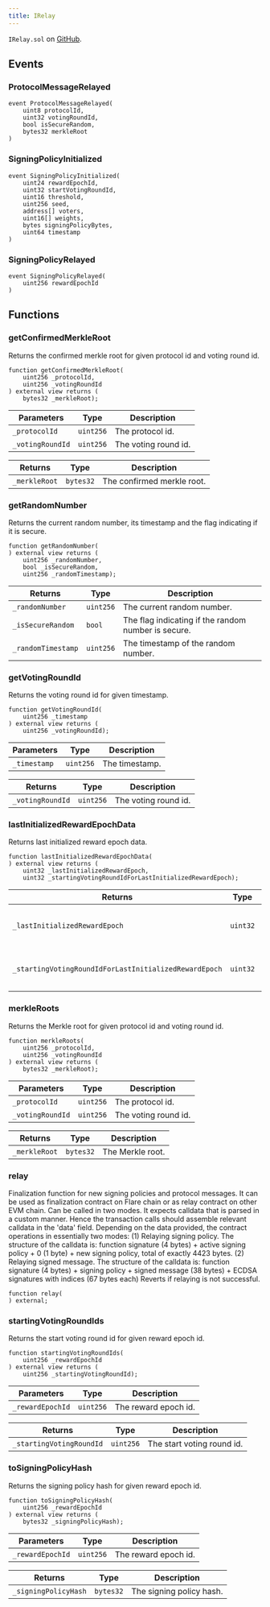```yaml
---
title: IRelay
---
```


<!-- This is an autogenerated file. Do not edit! -->
`IRelay.sol` on [GitHub](https://github.com/flare-foundation/flare-smart-contracts-v2/blob/main/contracts/userInterfaces/IRelay.sol).

## Events

### ProtocolMessageRelayed

```solidity
event ProtocolMessageRelayed(
    uint8 protocolId,
    uint32 votingRoundId,
    bool isSecureRandom,
    bytes32 merkleRoot
)
```

### SigningPolicyInitialized

```solidity
event SigningPolicyInitialized(
    uint24 rewardEpochId,
    uint32 startVotingRoundId,
    uint16 threshold,
    uint256 seed,
    address[] voters,
    uint16[] weights,
    bytes signingPolicyBytes,
    uint64 timestamp
)
```

### SigningPolicyRelayed

```solidity
event SigningPolicyRelayed(
    uint256 rewardEpochId
)
```

## Functions

### getConfirmedMerkleRoot

Returns the confirmed merkle root for given protocol id and voting round id.

```solidity
function getConfirmedMerkleRoot(
    uint256 _protocolId,
    uint256 _votingRoundId
) external view returns (
    bytes32 _merkleRoot);
```

| Parameters | Type | Description |
| ---------- | ---- | ----------- |
| `_protocolId` | `uint256` | The protocol id. |
| `_votingRoundId` | `uint256` | The voting round id. |

| Returns | Type | Description |
| ------- | ---- | ----------- |
| `_merkleRoot` | `bytes32` | The confirmed merkle root. |

### getRandomNumber

Returns the current random number, its timestamp and the flag indicating if it is secure.

```solidity
function getRandomNumber(
) external view returns (
    uint256 _randomNumber,
    bool _isSecureRandom,
    uint256 _randomTimestamp);
```

| Returns | Type | Description |
| ------- | ---- | ----------- |
| `_randomNumber` | `uint256` | The current random number. |
| `_isSecureRandom` | `bool` | The flag indicating if the random number is secure. |
| `_randomTimestamp` | `uint256` | The timestamp of the random number. |

### getVotingRoundId

Returns the voting round id for given timestamp.

```solidity
function getVotingRoundId(
    uint256 _timestamp
) external view returns (
    uint256 _votingRoundId);
```

| Parameters | Type | Description |
| ---------- | ---- | ----------- |
| `_timestamp` | `uint256` | The timestamp. |

| Returns | Type | Description |
| ------- | ---- | ----------- |
| `_votingRoundId` | `uint256` | The voting round id. |

### lastInitializedRewardEpochData

Returns last initialized reward epoch data.

```solidity
function lastInitializedRewardEpochData(
) external view returns (
    uint32 _lastInitializedRewardEpoch,
    uint32 _startingVotingRoundIdForLastInitializedRewardEpoch);
```

| Returns | Type | Description |
| ------- | ---- | ----------- |
| `_lastInitializedRewardEpoch` | `uint32` | Last initialized reward epoch. |
| `_startingVotingRoundIdForLastInitializedRewardEpoch` | `uint32` | Starting voting round id for it. |

### merkleRoots

Returns the Merkle root for given protocol id and voting round id.

```solidity
function merkleRoots(
    uint256 _protocolId,
    uint256 _votingRoundId
) external view returns (
    bytes32 _merkleRoot);
```

| Parameters | Type | Description |
| ---------- | ---- | ----------- |
| `_protocolId` | `uint256` | The protocol id. |
| `_votingRoundId` | `uint256` | The voting round id. |

| Returns | Type | Description |
| ------- | ---- | ----------- |
| `_merkleRoot` | `bytes32` | The Merkle root. |

### relay

Finalization function for new signing policies and protocol messages.
It can be used as finalization contract on Flare chain or as relay contract on other EVM chain.
Can be called in two modes. It expects calldata that is parsed in a custom manner.
Hence the transaction calls should assemble relevant calldata in the 'data' field.
Depending on the data provided, the contract operations in essentially two modes:
(1) Relaying signing policy. The structure of the calldata is:
       function signature (4 bytes) + active signing policy
            + 0 (1 byte) + new signing policy,
    total of exactly 4423 bytes.
(2) Relaying signed message. The structure of the calldata is:
       function signature (4 bytes) + signing policy
          + signed message (38 bytes) + ECDSA signatures with indices (67 bytes each)
Reverts if relaying is not successful.

```solidity
function relay(
) external;
```

### startingVotingRoundIds

Returns the start voting round id for given reward epoch id.

```solidity
function startingVotingRoundIds(
    uint256 _rewardEpochId
) external view returns (
    uint256 _startingVotingRoundId);
```

| Parameters | Type | Description |
| ---------- | ---- | ----------- |
| `_rewardEpochId` | `uint256` | The reward epoch id. |

| Returns | Type | Description |
| ------- | ---- | ----------- |
| `_startingVotingRoundId` | `uint256` | The start voting round id. |

### toSigningPolicyHash

Returns the signing policy hash for given reward epoch id.

```solidity
function toSigningPolicyHash(
    uint256 _rewardEpochId
) external view returns (
    bytes32 _signingPolicyHash);
```

| Parameters | Type | Description |
| ---------- | ---- | ----------- |
| `_rewardEpochId` | `uint256` | The reward epoch id. |

| Returns | Type | Description |
| ------- | ---- | ----------- |
| `_signingPolicyHash` | `bytes32` | The signing policy hash. |

